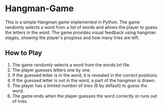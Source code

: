 # Hangman-Game
This is a simple Hangman game implemented in Python. The game randomly selects a word from a list of words and allows the player to guess the letters in the word. The game provides visual feedback using hangman stages, showing the player's progress and how many tries are left.

## How to Play
1. The game randomly selects a word from the words.txt file.
2. The player guesses letters one by one.
3. If the guessed letter is in the word, it is revealed in the correct positions.
4. If the guessed letter is not in the word, a part of the hangman is drawn.
5. The player has a limited number of tries (6 by default) to guess the word.
6. The game ends when the player guesses the word correctly or runs out of tries.
